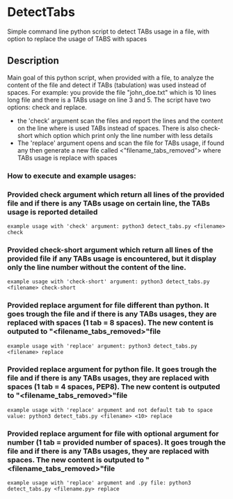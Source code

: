 # DetectTabs
Simple command line python script to detect TABs usage in a file, with option to replace the usage of TABS with spaces

## Description
Main goal of this python script, when provided with a file, to analyze the content of the file and detect if TABs (tabulation) was used instead of spaces.
For example:
you provide the file "john_doe.txt" which is 10 lines long file and there is a TABs usage on line 3 and 5. The script have two options: check and replace.
* the 'check' argument scan the files and report the lines and the content on the line where is used TABs instead of spaces.
There is also check-short which option which print only the line number with less details
* The 'replace' argument opens and scan the file for TABs usage, if found any then generate a new file called <"filename_tabs_removed"> where TABs usage is replace with spaces

### How to execute and example usages:
### Provided check argument which return all lines of the provided file and if there is any TABs usage on certain line, the TABs usage is reported detailed
```
example usage with 'check' argument: python3 detect_tabs.py <filename> check

```

### Provided check-short argument which return all lines of the provided file if any TABs usage is encountered, but it display only the line number without the content of the line.
```
example usage with 'check-short' argument: python3 detect_tabs.py <filename> check-short

```
### Provided replace argument for file different than python. It goes trough the file and if there is any TABs usages, they are replaced with spaces (1 tab = 8 spaces). The new content is outputed to "<filename_tabs_removed>"file
```
example usage with 'replace' argument: python3 detect_tabs.py <filename> replace

```
### Provided replace argument for python file. It goes trough the file and if there is any TABs usages, they are replaced with spaces (1 tab = 4 spaces, PEP8). The new content is outputed to "<filename_tabs_removed>"file
```
example usage with 'replace' argument and not default tab to space value: python3 detect_tabs.py <filename> <10> replace

```
### Provided replace argument for file with optional argument for number (1 tab = provided number of spaces). It goes trough the file and if there is any TABs usages, they are replaced with spaces. The new content is outputed to "<filename_tabs_removed>"file
```
example usage with 'replace' argument and .py file: python3 detect_tabs.py <filename.py> replace

```

